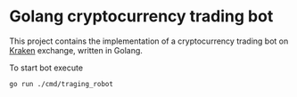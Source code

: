# Golang cryptocurrency trading bot

This project contains the implementation of a cryptocurrency trading bot on [Kraken](https://futures.kraken.com/) exchange, written in Golang.

To start bot execute
```
go run ./cmd/traging_robot
```


